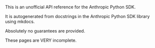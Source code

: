 This is an unofficial API reference for the Anthropic Python SDK.

It is autogenerated from docstrings in the Anthropic Python SDK library using mkdocs.

Absolutely no guarantees are provided.

These pages are VERY incomplete.
